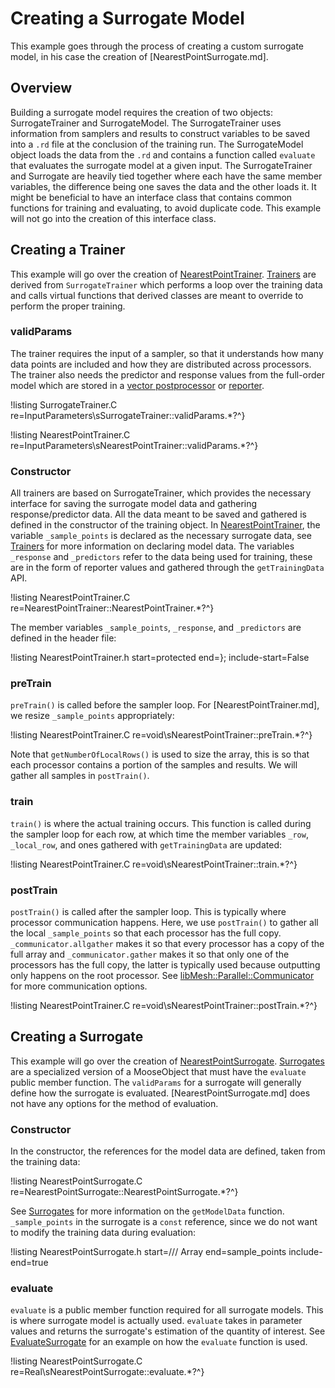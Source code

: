 # Creating a Surrogate Model

This example goes through the process of creating a custom surrogate model, in his case the creation of [NearestPointSurrogate.md].

## Overview

Building a surrogate model requires the creation of two objects: SurrogateTrainer and SurrogateModel. The SurrogateTrainer uses information from samplers and results to construct variables to be saved into a `.rd` file at the conclusion of the training run. The SurrogateModel object loads the data from the `.rd` and contains a function called `evaluate` that evaluates the surrogate model at a given input. The SurrogateTrainer and Surrogate are heavily tied together where each have the same member variables, the difference being one saves the data and the other loads it. It might be beneficial to have an interface class that contains common functions for training and evaluating, to avoid duplicate code. This example will not go into the creation of this interface class.

## Creating a Trainer

This example will go over the creation of [NearestPointTrainer](NearestPointTrainer.md). [Trainers](Trainers/index.md) are derived from `SurrogateTrainer` which performs a loop over the training data and calls virtual functions that derived classes are meant to override to perform the proper training.

### validParams

The trainer requires the input of a sampler, so that it understands how many data points are included and how they are distributed across processors. The trainer also needs the predictor and response values from the full-order model which are stored in a [vector postprocessor](VectorPostprocessors/index.md) or [reporter](Reporters/index.md).

!listing SurrogateTrainer.C re=InputParameters\sSurrogateTrainer::validParams.*?^}

!listing NearestPointTrainer.C re=InputParameters\sNearestPointTrainer::validParams.*?^}

### Constructor

All trainers are based on SurrogateTrainer, which provides the necessary interface for saving the surrogate model data and gathering response/predictor data. All the data meant to be saved and gathered is defined in the constructor of the training object. In [NearestPointTrainer](NearestPointTrainer.md), the variable `_sample_points` is declared as the necessary surrogate data, see [Trainers](Trainers/index.md) for more information on declaring model data. The variables `_response` and `_predictors` refer to the data being used for training, these are in the form of reporter values and gathered through the `getTrainingData` API.

!listing NearestPointTrainer.C re=NearestPointTrainer::NearestPointTrainer.*?^}

The member variables `_sample_points`, `_response`, and `_predictors` are defined in the header file:

!listing NearestPointTrainer.h start=protected end=}; include-start=False

### preTrain

`preTrain()` is called before the sampler loop. For [NearestPointTrainer.md], we resize `_sample_points` appropriately:

!listing NearestPointTrainer.C re=void\sNearestPointTrainer::preTrain.*?^}

Note that `getNumberOfLocalRows()` is used to size the array, this is so that each processor contains a portion of the samples and results. We will gather all samples in `postTrain()`.

### train

`train()` is where the actual training occurs. This function is called during the sampler loop for each row, at which time the member variables `_row`, `_local_row`, and ones gathered with `getTrainingData` are updated:

!listing NearestPointTrainer.C re=void\sNearestPointTrainer::train.*?^}

### postTrain

`postTrain()` is called after the sampler loop. This is typically where processor communication happens. Here, we use `postTrain()` to gather all the local `_sample_points` so that each processor has the full copy. `_communicator.allgather` makes it so that every processor has a copy of the full array and `_communicator.gather` makes it so that only one of the processors has the full copy, the latter is typically used because outputting only happens on the root processor. See [libMesh::Parallel::Communicator](http://libmesh.github.io/doxygen/classlibMesh_1_1Parallel_1_1Communicator.html) for more communication options.

!listing NearestPointTrainer.C re=void\sNearestPointTrainer::postTrain.*?^}

## Creating a Surrogate

This example will go over the creation of [NearestPointSurrogate](NearestPointSurrogate.md). [Surrogates](Surrogates/index.md) are a specialized version of a MooseObject that must have the `evaluate` public member function. The `validParams` for a surrogate will generally define how the surrogate is evaluated. [NearestPointSurrogate.md] does not have any options for the method of evaluation.

### Constructor

In the constructor, the references for the model data are defined, taken from the training data:

!listing NearestPointSurrogate.C re=NearestPointSurrogate::NearestPointSurrogate.*?^}

See [Surrogates](Surrogates/index.md) for more information on the `getModelData` function. `_sample_points` in the surrogate is a `const` reference, since we do not want to modify the training data during evaluation:

!listing NearestPointSurrogate.h start=/// Array end=sample_points include-end=true

### evaluate

`evaluate` is a public member function required for all surrogate models. This is where surrogate model is actually used. `evaluate` takes in parameter values and returns the surrogate's estimation of the quantity of interest. See [EvaluateSurrogate](EvaluateSurrogate.C) for an example on how the `evaluate` function is used.

!listing NearestPointSurrogate.C re=Real\sNearestPointSurrogate::evaluate.*?^}
